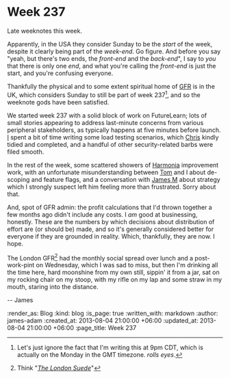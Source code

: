 Week 237
========

Late weeknotes this week.

Apparently, in the USA they consider Sunday to be the *start* of the week, despite it clearly being part of the *week-end*. Go figure. And before you say "yeah, but there's two ends, the *front-end* and the *back-end*", I say to *you* that there is only one *end*, and what you're calling the *front-end* is just the start, and you're confusing everyone.

Thankfully the physical and to some extent spiritual home of [GFR](/) is in the UK, which considers Sunday to still be part of week 237[^cdt], and so the weeknote gods have been satisfied.

We started week 237 with a solid block of work on FutureLearn; lots of small stories appearing to address last-minute concerns from various peripheral stakeholders, as typically happens at five minutes before launch. [I](/james-adam) spent a bit of time writing some load testing scenarios, which [Chris](/chris-roos) kindly tidied and completed, and a handful of other security-related barbs were filed smooth.

In the rest of the week, some scattered showers of [Harmonia](http://harmonia.io) improvement work, with an unfortunate misunderstanding between [Tom](/tom-ward) and I about de-scoping and feature flags, and a conversation with [James M](/james-mead) about strategy which I strongly suspect left him feeling more than frustrated. Sorry about that.

And, spot of GFR admin: the profit calculations that I'd thrown together a few months ago didn't include any costs. I *am* good at businessing, honestly. These are the numbers by which decisions about distribution of effort are (or should be) made, and so it's generally considered better for everyone if they are grounded in reality. Which, thankfully, they are now. I hope.

The London GFR[^suede] had the monthly social spread over lunch and a post-work-pint on Wednesday, which I was sad to miss, but then I'm drinking all the time here, hard moonshine from my own still, sippin' it from a jar, sat on my rocking chair on my stoop, with my rifle on my lap and some straw in my mouth, staring into the distance.

-- James

[^cdt]: Let's just ignore the fact that I'm writing this at 9pm CDT, which is actually on the Monday in the GMT timezone. *rolls eyes*.
[^suede]: Think "*[The London Suede](http://www.nytimes.com/1995/02/09/arts/the-pop-life-364095.html)*"

:render_as: Blog
:kind: blog
:is_page: true
:written_with: markdown
:author: james-adam
:created_at: 2013-08-04 21:00:00 +06:00
:updated_at: 2013-08-04 21:00:00 +06:00
:page_title: Week 237
